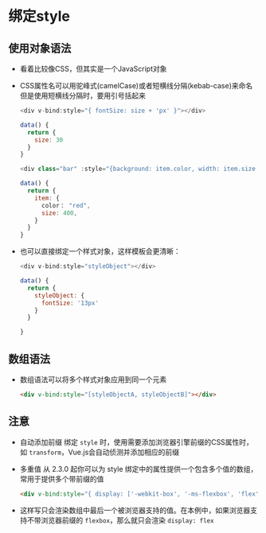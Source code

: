 # 绑定style

## 使用对象语法

+ 看着比较像CSS，但其实是一个JavaScript对象

+ CSS属性名可以用驼峰式(camelCase)或者短横线分隔(kebab-case)来命名 但是使用短横线分隔时，要用引号括起来

  ```js
  <div v-bind:style="{ fontSize: size + 'px' }"></div>

  data() {
    return {
      size: 30
    }
  }
  ```

  ```js
  <div class="bar" :style="{background: item.color, width: item.size + px}"></div>

  data() {
    return {
      item: {
        color： "red",
        size: 400,
      }
    }
  }
  ```

+ 也可以直接绑定一个样式对象，这样模板会更清晰：

  ```js
  <div v-bind:style="styleObject"></div>

  data() {
    return {
      styleObject: {
        fontSize: '13px'
      }
    }

  }
  ```

## 数组语法

+ 数组语法可以将多个样式对象应用到同一个元素

  ```html
  <div v-bind:style="[styleObjectA, styleObjectB]"></div>
  ```

## 注意

+ 自动添加前缀 绑定 `style` 时，使用需要添加浏览器引擎前缀的CSS属性时，如 `transform`，Vue.js会自动侦测并添加相应的前缀

+ 多重值 从 2.3.0 起你可以为 style 绑定中的属性提供一个包含多个值的数组，常用于提供多个带前缀的值

  ```html
  <div v-bind:style="{ display: ['-webkit-box', '-ms-flexbox', 'flex'] }"></div>
  ```

+ 这样写只会渲染数组中最后一个被浏览器支持的值。在本例中，如果浏览器支持不带浏览器前缀的 `flexbox`，那么就只会渲染 `display: flex`
